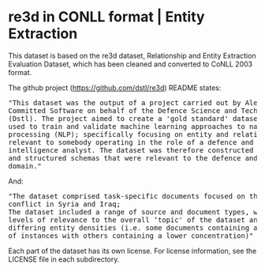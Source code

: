 # re3d in CONLL format | Entity Extraction
This dataset is based on the re3d dataset, Relationship and Entity Extraction Evaluation Dataset, which has been cleaned and converted to CoNLL 2003 format.

The github project (https://github.com/dstl/re3d) README states:
<pre>
"This dataset was the output of a project carried out by Aleph Insights and
Committed Software on behalf of the Defence Science and Technology Laboratory
(Dstl). The project aimed to create a 'gold standard' dataset that could be
used to train and validate machine learning approaches to natural language
processing (NLP); specifically focusing on entity and relationship extraction
relevant to somebody operating in the role of a defence and security
intelligence analyst. The dataset was therefore constructed using documents
and structured schemas that were relevant to the defence and security analysis
domain."
</pre>
And:
<pre>
"The dataset comprised task-specific documents focused on the topic of the
conflict in Syria and Iraq;
The dataset included a range of source and document types, which had differing
levels of relevance to the overall ‘topic' of the dataset and possessed
differing entity densities (i.e. some documents containing a high concentration
of instances with others containing a lower concentration)"
</pre>

Each part of the dataset has its own license. For license information, see the
LICENSE file in each subdirectory.
